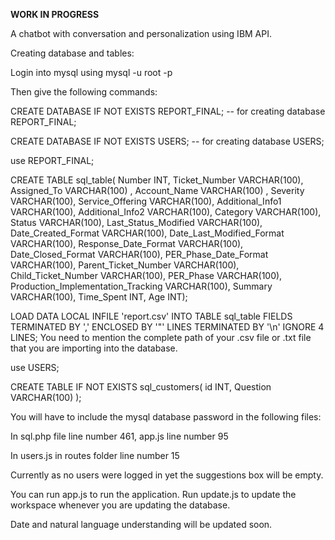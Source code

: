 **WORK IN PROGRESS**

A chatbot with conversation and personalization using IBM API.

Creating database and tables:

Login into mysql using mysql -u root -p

Then give the following commands:

CREATE DATABASE IF NOT EXISTS REPORT_FINAL;                   -- for creating database REPORT_FINAL;

CREATE DATABASE IF NOT EXISTS USERS;         -- for creating database USERS;


use REPORT_FINAL;

CREATE TABLE sql_table(
             Number INT, 
             Ticket_Number VARCHAR(100),
             Assigned_To   VARCHAR(100) , 
             Account_Name  VARCHAR(100) , 
             Severity VARCHAR(100), 
             Service_Offering VARCHAR(100), 
             Additional_Info1 VARCHAR(100), 
             Additional_Info2 VARCHAR(100), 
             Category  VARCHAR(100), 
             Status  VARCHAR(100), 
             Last_Status_Modified  VARCHAR(100), 
             Date_Created_Format  VARCHAR(100), 
            Date_Last_Modified_Format  VARCHAR(100), 
            Response_Date_Format  VARCHAR(100), 
            Date_Closed_Format  VARCHAR(100), 
            PER_Phase_Date_Format  VARCHAR(100), 
            Parent_Ticket_Number  VARCHAR(100), 
            Child_Ticket_Number  VARCHAR(100), 
            PER_Phase  VARCHAR(100), 
            Production_Implementation_Tracking  VARCHAR(100), 
            Summary  VARCHAR(100), 
            Time_Spent  INT, 
             Age INT); 

LOAD DATA LOCAL INFILE 'report.csv' INTO TABLE sql_table FIELDS TERMINATED BY ',' ENCLOSED BY '"'  LINES TERMINATED BY '\n' IGNORE 4 LINES;
You need to mention the complete path of your .csv file or .txt file that you are importing into the database.

use USERS;

CREATE TABLE IF NOT EXISTS sql_customers( 
         id INT, 
         Question VARCHAR(100) ); 

You will have to include the mysql database password in the following files:

In sql.php file line number 461, app.js line number 95

In users.js in routes folder line number 15

Currently as no users were logged in yet the suggestions box will be empty.

You can run app.js to run the application.
Run update.js to update the workspace whenever you are updating the database.

Date and natural language understanding will be updated soon. 
